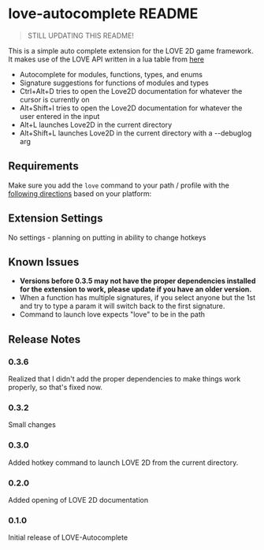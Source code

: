 # love-autocomplete README

> STILL UPDATING THIS README!

This is a simple auto complete extension for the LOVE 2D game framework. It makes use of the LOVE API written in a lua table from [here](https://github.com/love2d-community/love-api)

* Autocomplete for modules, functions, types, and enums
* Signature suggestions for functions of modules and types
* Ctrl+Alt+D tries to open the Love2D documentation for whatever the cursor is currently on
* Alt+Shift+I tries to open the Love2D documentation for whatever the user entered in the input
* Alt+L launches Love2D in the current directory
* Alt+Shift+L launches Love2D in the current directory with a --debuglog arg

## Requirements

Make sure you add the `love` command to your path / profile with the [following directions](https://love2d.org/wiki/Getting_Started) based on your platform:

## Extension Settings

No settings - planning on putting in ability to change hotkeys

## Known Issues

* **Versions before 0.3.5 may not have the proper dependencies installed for the extension to work, please update if you have an older version.**
* When a function has multiple signatures, if you select anyone but the 1st and try to type a param it will switch back to the first signature.
* Command to launch love expects "love" to be in the path

## Release Notes

### 0.3.6

Realized that I didn't add the proper dependencies to make things work properly, so that's fixed now.

### 0.3.2

Small changes

### 0.3.0

Added hotkey command to launch LOVE 2D from the current directory.

### 0.2.0

Added opening of LOVE 2D documentation

### 0.1.0

Initial release of LOVE-Autocomplete
